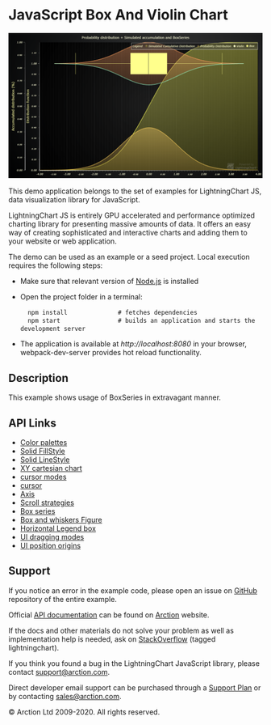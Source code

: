 # JavaScript Box And Violin Chart

![JavaScript Box And Violin Chart](boxPlotAndViolin.png)

This demo application belongs to the set of examples for LightningChart JS, data visualization library for JavaScript.

LightningChart JS is entirely GPU accelerated and performance optimized charting library for presenting massive amounts of data. It offers an easy way of creating sophisticated and interactive charts and adding them to your website or web application.

The demo can be used as an example or a seed project. Local execution requires the following steps:

- Make sure that relevant version of [Node.js](https://nodejs.org/en/download/) is installed
- Open the project folder in a terminal:

        npm install              # fetches dependencies
        npm start                # builds an application and starts the development server

- The application is available at *http://localhost:8080* in your browser, webpack-dev-server provides hot reload functionality.


## Description

This example shows usage of BoxSeries in extravagant manner.


## API Links

* [Color palettes]
* [Solid FillStyle]
* [Solid LineStyle]
* [XY cartesian chart]
* [cursor modes]
* [cursor]
* [Axis]
* [Scroll strategies]
* [Box series]
* [Box and whiskers Figure]
* [Horizontal Legend box]
* [UI dragging modes]
* [UI position origins]


## Support

If you notice an error in the example code, please open an issue on [GitHub][0] repository of the entire example.

Official [API documentation][1] can be found on [Arction][2] website.

If the docs and other materials do not solve your problem as well as implementation help is needed, ask on [StackOverflow][3] (tagged lightningchart).

If you think you found a bug in the LightningChart JavaScript library, please contact support@arction.com.

Direct developer email support can be purchased through a [Support Plan][4] or by contacting sales@arction.com.

[0]: https://github.com/Arction/
[1]: https://www.arction.com/lightningchart-js-api-documentation/
[2]: https://www.arction.com
[3]: https://stackoverflow.com/questions/tagged/lightningchart
[4]: https://www.arction.com/support-services/

© Arction Ltd 2009-2020. All rights reserved.


[Color palettes]: https://www.arction.com/lightningchart-js-api-documentation/v3.1.0/globals.html#colorpalettes
[Solid FillStyle]: https://www.arction.com/lightningchart-js-api-documentation/v3.1.0/classes/solidfill.html
[Solid LineStyle]: https://www.arction.com/lightningchart-js-api-documentation/v3.1.0/classes/solidline.html
[XY cartesian chart]: https://www.arction.com/lightningchart-js-api-documentation/v3.1.0/classes/chartxy.html
[cursor modes]: https://www.arction.com/lightningchart-js-api-documentation/v3.1.0/enums/autocursormodes.html
[cursor]: https://www.arction.com/lightningchart-js-api-documentation/v3.1.0/interfaces/autocursorxy.html
[Axis]: https://www.arction.com/lightningchart-js-api-documentation/v3.1.0/classes/axis.html
[Scroll strategies]: https://www.arction.com/lightningchart-js-api-documentation/v3.1.0/globals.html#axisscrollstrategies
[Box series]: https://www.arction.com/lightningchart-js-api-documentation/v3.1.0/classes/boxseries.html
[Box and whiskers Figure]: https://www.arction.com/lightningchart-js-api-documentation/v3.1.0/classes/boxandwhiskers.html
[Horizontal Legend box]: https://www.arction.com/lightningchart-js-api-documentation/v3.1.0/globals.html#legendboxbuilders.horizontallegendbox
[UI dragging modes]: https://www.arction.com/lightningchart-js-api-documentation/v3.1.0/enums/uidraggingmodes.html
[UI position origins]: https://www.arction.com/lightningchart-js-api-documentation/v3.1.0/globals.html#uiorigins

